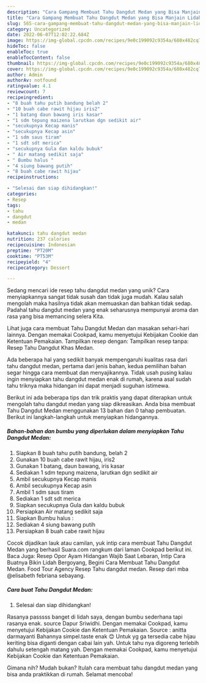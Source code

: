```yaml
---
description: "Cara Gampang Membuat Tahu Dangdut Medan yang Bisa Manjain Lidah"
title: "Cara Gampang Membuat Tahu Dangdut Medan yang Bisa Manjain Lidah"
slug: 565-cara-gampang-membuat-tahu-dangdut-medan-yang-bisa-manjain-lidah
category: Uncategorized
date: 2022-06-07T12:02:22.684Z
image: https://img-global.cpcdn.com/recipes/9e0c199092c9354a/680x482cq70/tahu-dangdut-medan-foto-resep-utama.jpg
hideToc: false
enableToc: true
enableTocContent: false
thumbnail: https://img-global.cpcdn.com/recipes/9e0c199092c9354a/680x482cq70/tahu-dangdut-medan-foto-resep-utama.jpg
cover: https://img-global.cpcdn.com/recipes/9e0c199092c9354a/680x482cq70/tahu-dangdut-medan-foto-resep-utama.jpg
author: Admin
authorAv: notfound
ratingvalue: 4.1
reviewcount: 7
recipeingredient:
- "8 buah tahu putih bandung belah 2"
- "10 buah cabe rawit hijau iris2"
- "1 batang daun bawang iris kasar"
- "1 sdm tepung maizena larutkan dgn sedikit air"
- "secukupnya Kecap manis"
- "secukupnya Kecap asin"
- "1 sdm saus tiram"
- "1 sdt sdt merica"
- "secukupnya Gula dan kaldu bubuk"
- " Air matang sedikit saja"
- " Bumbu halus "
- "4 siung bawang putih"
- "8 buah cabe rawit hijau"
recipeinstructions:

- "Selesai dan siap dihidangkan!"
categories:
- Resep
tags:
- tahu
- dangdut
- medan

katakunci: tahu dangdut medan 
nutrition: 237 calories
recipecuisine: Indonesian
preptime: "PT20M"
cooktime: "PT53M"
recipeyield: "4"
recipecategory: Dessert

---
```





Sedang mencari ide resep tahu dangdut medan yang unik? Cara menyiapkannya sangat tidak susah dan tidak juga mudah. Kalau salah mengolah maka hasilnya tidak akan memuaskan dan bahkan tidak sedap. Padahal tahu dangdut medan yang enak seharusnya mempunyai aroma dan rasa yang bisa memancing selera Kita.





Lihat juga cara membuat Tahu Dangdut Medan dan masakan sehari-hari lainnya. Dengan memakai Cookpad, kamu menyetujui Kebijakan Cookie dan Ketentuan Pemakaian. Tampilkan resep dengan: Tampilkan resep tanpa: Resep Tahu Dangdut Khas Medan.

Ada beberapa hal yang sedikit banyak mempengaruhi kualitas rasa dari tahu dangdut medan, pertama dari jenis bahan, kedua pemilihan bahan segar hingga cara membuat dan menyajikannya. Tidak usah pusing kalau ingin menyiapkan tahu dangdut medan enak di rumah, karena asal sudah tahu triknya maka hidangan ini dapat menjadi suguhan istimewa.






Berikut ini ada beberapa tips dan trik praktis yang dapat diterapkan untuk mengolah tahu dangdut medan yang siap dikreasikan. Anda bisa membuat Tahu Dangdut Medan menggunakan 13 bahan dan 0 tahap pembuatan. Berikut ini langkah-langkah untuk menyiapkan hidangannya.

<!--inarticleads1-->

##### Bahan-bahan dan bumbu yang diperlukan dalam menyiapkan Tahu Dangdut Medan:

1. Siapkan 8 buah tahu putih bandung, belah 2
1. Gunakan 10 buah cabe rawit hijau, iris2
1. Gunakan 1 batang, daun bawang, iris kasar
1. Sediakan 1 sdm tepung maizena, larutkan dgn sedikit air
1. Ambil secukupnya Kecap manis
1. Ambil secukupnya Kecap asin
1. Ambil 1 sdm saus tiram
1. Sediakan 1 sdt sdt merica
1. Siapkan secukupnya Gula dan kaldu bubuk
1. Persiapkan  Air matang sedikit saja
1. Siapkan  Bumbu halus :
1. Sediakan 4 siung bawang putih
1. Persiapkan 8 buah cabe rawit hijau


Cocok dijadikan lauk atau camilan, yuk intip cara membuat Tahu Dangdut Medan yang berhasil Suara.com rangkum dari laman Cookpad berikut ini. Baca Juga: Resep Opor Ayam Hidangan Wajib Saat Lebaran, Intip Cara Buatnya Bikin Lidah Bergoyang, Begini Cara Membuat Tahu Dangdut Medan. Food Tour Agency Resep Tahu dangdut medan. Resep dari mba @elisabeth febriana sebayang. 

<!--inarticleads2-->

##### Cara buat Tahu Dangdut Medan:


1. Selesai dan siap dihidangkan!

Rasanya passsss banget di lidah saya, dengan bumbu sederhana tapi rasanya enak. source Dapur Sriwidhi. Dengan memakai Cookpad, kamu menyetujui Kebijakan Cookie dan Ketentuan Pemakaian. Source : anitta darmayanti Bahannya simpel.taste enak 😊 Untuk yg ga tersedia cabe hijau keriting bisa diganti dengan cabai lain yah. Untuk tahu nya digoreng terlebih dahulu setengah matang yah. Dengan memakai Cookpad, kamu menyetujui Kebijakan Cookie dan Ketentuan Pemakaian. 

Gimana nih? Mudah bukan? Itulah cara membuat tahu dangdut medan yang bisa anda praktikkan di rumah. Selamat mencoba!
